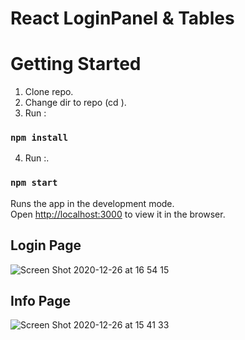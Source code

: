 # React LoginPanel & Tables
# Getting Started 

1) Clone repo.
2) Change dir to repo (cd <Login-Tables>).
3) Run :
### `npm install`
4) Run :.
### `npm start`

Runs the app in the development mode.\
Open [http://localhost:3000](http://localhost:3000) to view it in the browser.

## Login Page 
![Screen Shot 2020-12-26 at 16 54 15](https://user-images.githubusercontent.com/21170255/103153712-2d460a80-479b-11eb-912b-a16618ea221e.jpg)
## Info Page
![Screen Shot 2020-12-26 at 15 41 33](https://user-images.githubusercontent.com/21170255/103153698-0d164b80-479b-11eb-96eb-9413192b1dae.jpg)
